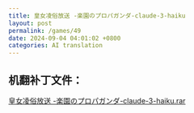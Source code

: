 ```yaml
---
title: 皇女凌俗放送 -楽園のプロパガンダ-claude-3-haiku
layout: post
permalink: /games/49
date: 2024-09-04 04:01:02 +0800
categories: AI translation
---
```



## 机翻补丁文件：

[皇女凌俗放送 -楽園のプロパガンダ-claude-3-haiku.rar](../resources/%E7%9A%87%E5%A5%B3%E5%87%8C%E4%BF%97%E6%94%BE%E9%80%81%20-%E6%A5%BD%E5%9C%92%E3%81%AE%E3%83%97%E3%83%AD%E3%83%91%E3%82%AC%E3%83%B3%E3%83%80-claude-3-haiku.rar)

 


